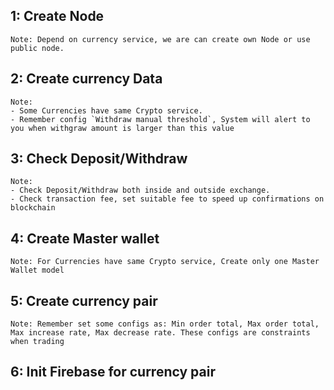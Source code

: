 ## 1: Create Node
```
Note: Depend on currency service, we are can create own Node or use public node.
```
## 2: Create currency Data
```
Note: 
- Some Currencies have same Crypto service.
- Remember config `Withdraw manual threshold`, System will alert to you when withgraw amount is larger than this value
```
## 3: Check Deposit/Withdraw
```
Note: 
- Check Deposit/Withdraw both inside and outside exchange. 
- Check transaction fee, set suitable fee to speed up confirmations on blockchain
```
## 4: Create Master wallet
```
Note: For Currencies have same Crypto service, Create only one Master Wallet model
```
## 5: Create currency pair
```
Note: Remember set some configs as: Min order total, Max order total, Max increase rate, Max decrease rate. These configs are constraints when trading
```
## 6: Init Firebase for currency pair
